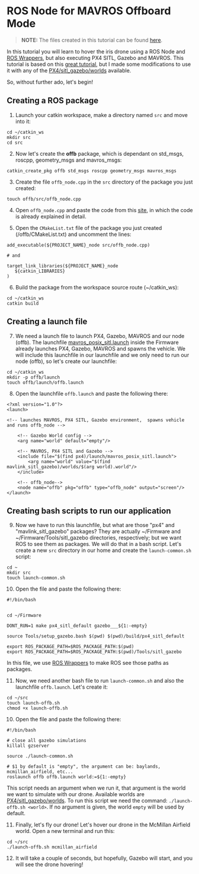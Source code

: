 # ROS Node for MAVROS Offboard Mode

> **NOTE:** The files created in this tutorial can be found [here](https://github.com/aarondigu/ROS-with-PX4-SITL-for-Beginners/tree/master/3.%20ROS%20Node%20for%20MAVROS%20Offboard%20Mode).

In this tutorial you will learn to hover the iris drone using a ROS Node and [ROS Wrappers](https://dev.px4.io/master/en/simulation/ros_interface.html#launching-gazebo-with-ros-wrappers), but also executing PX4 SITL, Gazebo and MAVROS. This tutorial is based on this [great tutorial](https://darienmt.com/autonomous-flight/2018/11/25/px4-sitl-ros-example.html), but I made some modifications to use it with any of the [PX4/sitl_gazebo/worlds](https://dev.px4.io/master/en/simulation/gazebo_worlds.html) available. 

So, without further ado, let's begin!

## Creating a ROS package

1. Launch your catkin workspace, make a directory named `src` and move into it:

```
cd ~/catkin_ws
mkdir src
cd src
```

2. Now let's create the **offb** package, which is dependant on std_msgs, roscpp, geometry_msgs and mavros_msgs:

```
catkin_create_pkg offb std_msgs roscpp geometry_msgs mavros_msgs
```

3. Create the file `offb_node.cpp` in the `src` directory of the package you just created: 

```
touch offb/src/offb_node.cpp
```

4. Open `offb_node.cpp` and paste the code from this [site](https://dev.px4.io/master/en/ros/mavros_offboard.html), in which the code is already explained in detail.

5. Open the `CMakeList.txt` file of the package you just created (/offb/CMakeList.txt) and uncomment the lines:

```
add_executable(${PROJECT_NAME}_node src/offb_node.cpp)

# and 

target_link_libraries(${PROJECT_NAME}_node
   ${catkin_LIBRARIES}
)
```

6. Build the package from the workspace source route (~/catkin_ws):

```
cd ~/catkin_ws
catkin build
```

## Creating a launch file

7.  We need a launch file to launch PX4, Gazebo, MAVROS and our node (offb). The launchfile [mavros_posix_sitl.launch](https://github.com/PX4/Firmware/blob/master/launch/mavros_posix_sitl.launch) inside the Firmware already launches PX4, Gazebo, MAVROS and spawns the vehicle. We will include this launchfile in our launchfile and we only need to run our node (offb), so let's create our launchfile:

```
cd ~/catkin_ws
mkdir -p offb/launch
touch offb/launch/offb.launch
```

8. Open the launchfile `offb.launch` and paste the following there:
```
<?xml version="1.0"?>
<launch>

<!-- launches MAVROS, PX4 SITL, Gazebo environment,  spawns vehicle and runs offb_node -->
    
    <!-- Gazebo World config -->    
    <arg name="world" default="empty"/>

    <!-- MAVROS, PX4 SITL and Gazebo -->
    <include file="$(find px4)/launch/mavros_posix_sitl.launch">
        <arg name="world" value="$(find mavlink_sitl_gazebo)/worlds/$(arg world).world"/>
    </include>
    
    <!-- offb_node-->
    <node name="offb" pkg="offb" type="offb_node" output="screen"/>
</launch>
```

## Creating bash scripts to run our application

9. Now we have to run this launchfile, but what are those "px4" and "mavlink_sitl_gazebo" packages? They are actually ~/Firmware and ~/Firmware/Tools/sitl_gazebo directories, respectively; but we want ROS to see them as packages. We will do that in a bash script. Let's create a new `src` directory in our home and create the `launch-common.sh` script: 
```
cd ~
mkdir src
touch launch-common.sh
```

10. Open the file and paste the following there:

```
#!/bin/bash


cd ~/Firmware

DONT_RUN=1 make px4_sitl_default gazebo___${1:-empty}

source Tools/setup_gazebo.bash $(pwd) $(pwd)/build/px4_sitl_default

export ROS_PACKAGE_PATH=$ROS_PACKAGE_PATH:$(pwd)
export ROS_PACKAGE_PATH=$ROS_PACKAGE_PATH:$(pwd)/Tools/sitl_gazebo
```

In this file, we use [ROS Wrappers](https://dev.px4.io/master/en/simulation/ros_interface.html#launching-gazebo-with-ros-wrappers) to make ROS see those paths as packages.

11. Now, we need another bash file to run `launch-common.sh` and also the launchfile `offb.launch`. Let's create it:

```
cd ~/src
touch launch-offb.sh
chmod +x launch-offb.sh
```

10. Open the file and paste the following there:

```
#!/bin/bash

# close all gazebo simulations
killall gzserver 

source ./launch-common.sh

# $1 by default is "empty", the argument can be: baylands, mcmillan_airfield, etc...
roslaunch offb offb.launch world:=${1:-empty}
```

This script needs an argument when we run it, that argument is the world we want to simulate with our drone. Available worlds are [PX4/sitl_gazebo/worlds](https://dev.px4.io/master/en/simulation/gazebo_worlds.html). To run this script we need the command: `./launch-offb.sh <world>`. If no argument is given, the world `empty` will be used by default.

11. Finally, let's fly our drone! Let's hover our drone in the McMillan Airfield world. Open a new terminal and run this:
```
cd ~/src
./launch-offb.sh mcmillan_airfield
```

12. It will take a couple of seconds, but hopefully, Gazebo will start, and you will see the drone hovering!